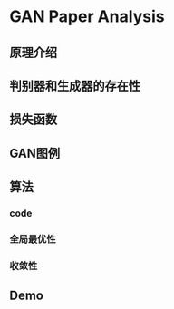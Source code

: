 # GAN Paper Analysis

## 原理介绍

## 判别器和生成器的存在性

## 损失函数

## GAN图例

## 算法

### code

### 全局最优性

### 收敛性

## Demo